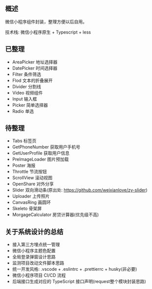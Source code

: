 ## 概述

微信小程序组件封装，整理方便以后自用。

技术栈: 微信小程序原生 + Typescript + less


## 已整理

- AreaPicker        地址选择器
- DatePicker        时间选择器
- Filter            条件筛选
- Flod              文本的折叠展开
- Divider                分割线
- Video                  视频组件
- Input                  输入框
- Picker                 简单选择器
- Radio                  单选

## 待整理

- Tabs                   标签页
- GetPhoneNumber         获取用户手机号
- GetUserProfile         获取用户信息
- PreImageLoader         图片预加载
- Poster                 海报
- Throttle               节流按钮
- ScrollView             滚动视图
- OpenShare              对外分享
- Slider                 双向滑动条(原出处: https://github.com/weixianlove/zy-slider)
- Uploader               上传照片
- CanvasRing             画圆环
- Skeleto                骨架屏
- MorgageCalculator      房贷计算器(优先级不高)


## 关于系统设计的总结

- 接入第三方埋点统一管理
- 微信小程序主题色配置
- 全局登录弹窗设计思路
- 监测项目改动文件脚本思路
- 统一开发风格: .vscode + .eslintrc + .prettierrc + husky(非必要)
- 微信小程序项目 CI/CD 流程
- 后端接口生成对应的 TypeScript 接口声明(request整个模块封装思路)